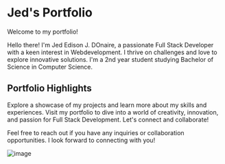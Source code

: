# Jed's Portfolio


Welcome to my portfolio!





Hello there! I'm Jed Edison J. DOnaire, a passionate Full Stack Developer with a keen interest in Webdevelopment. I thrive on challenges and love to explore innovative solutions. I'm a 2nd year student studying Bachelor of Science in Computer Science.
## Portfolio Highlights

Explore a showcase of my projects and learn more about my skills and experiences. Visit my portfolio to dive into a world of creativity, innovation, and passion for Full Stack Development. Let's connect and collaborate!

Feel free to reach out if you have any inquiries or collaboration opportunities. I look forward to connecting with you!

![image](https://github.com/yunjin08/portfolio/assets/125939827/e6a887f7-8669-4840-a41e-aaba1d4e0e09)

